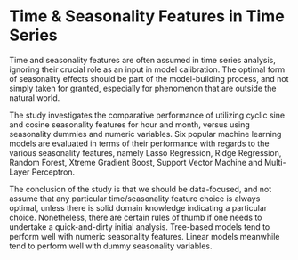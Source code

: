 # Time & Seasonality Features in Time Series

Time and seasonality features are often assumed in time series analysis, ignoring their crucial role as an input in model calibration. The optimal form of seasonality effects should be part of the model-building process, and not simply taken for granted, especially for phenomenon that are outside the natural world.

The study investigates the comparative performance of utilizing cyclic sine and cosine seasonality features for hour and month, versus using seasonality dummies and numeric variables. Six popular machine learning models are evaluated in terms of their performance with regards to the various seasonality features, namely Lasso Regression, Ridge Regression, Random Forest, Xtreme Gradient Boost, Support Vector Machine and Multi-Layer Perceptron. 

The conclusion of the study is that we should be data-focused, and not assume that any particular time/seasonality feature choice is always optimal, unless there is solid domain knowledge indicating a particular choice. Nonetheless, there are certain rules of thumb if one needs to undertake a quick-and-dirty initial analysis. Tree-based models tend to perform well with numeric seasonality features. Linear models meanwhile tend to perform well with dummy seasonality variables.
